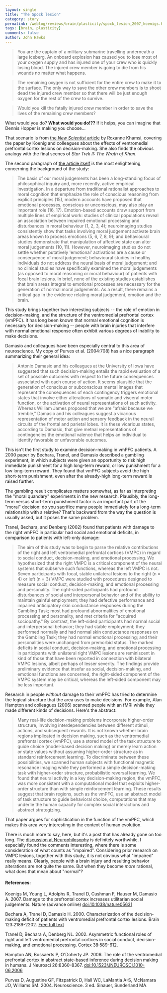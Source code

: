 ```yaml
---
layout: single 
title: "The Spock lesion" 
category: story
permalink: /weblog/reviews/brain/plasticity/spock_lesion_2007_koenigs.html
tags: [brain, plasticity] 
comments: false 
author: John Hawks 
---
```



<blockquote>You are the captain of a military submarine travelling underneath a large iceberg. An onboard explosion has caused you to lose most of your oxygen supply and has injured one of your crew who is quickly losing blood. The injured crew member is going to die from his wounds no matter what happens.</blockquote>

<blockquote>The remaining oxygen is not sufficient for the entire crew to make it to the surface. The only way to save the other crew members is to shoot dead the injured crew member so that there will be just enough oxygen for the rest of the crew to survive.</blockquote>

<blockquote>Would you kill the fatally injured crew member in order to save the lives of the remaining crew members?</blockquote>

<p>
What would you do? <b>What would you do!??</b> If it helps, you can imagine that Dennis Hopper is making you choose...
</p>

<!-- more -->

<p>
That scenario is from <a href="http://www.newscientist.com/article/dn11433-impaired-emotional-processing-affects-moral-judgements.html">the <i>New Scientist</i> article</a> by Roxanne Khamsi, covering the paper by Koenig and colleagues about the effects of ventromedial prefrontal cortex lesions on decision-making. She also finds the obvious analogy with the final scenes of <i>Star Trek II: The Wrath of Khan</i>. 
</p>

<p>
The second paragraph of <a href="http://dx.doi.org/10.1038/nature05631">the article itself</a> is the most enlightening, concerning the background of the study: 
</p>

<blockquote>The basis of our moral judgements has been a long-standing focus of philosophical inquiry and, more recently, active empirical investigation. In a departure from traditional rationalist approaches to moral cognition that emphasize the role of conscious reasoning from explicit principles (15), modern accounts have proposed that emotional processes, conscious or unconscious, may also play an important role (16, 17). Emotion-based accounts draw support from multiple lines of empirical work: studies of clinical populations reveal an association between impaired emotional processing and disturbances in moral behaviour (1, 2, 3, 4); neuroimaging studies consistently show that tasks involving moral judgement activate brain areas known to process emotions (5, 6, 7, 8, 9); and behavioural studies demonstrate that manipulation of affective state can alter moral judgements (10, 11). However, neuroimaging studies do not settle whether putatively 'emotional' activations are a cause or consequence of moral judgement; behavioural studies in healthy individuals do not address the neural basis of moral judgement; and no clinical studies have specifically examined the moral judgements (as opposed to moral reasoning or moral behaviour) of patients with focal brain lesions. In brief, none of the existing studies establishes that brain areas integral to emotional processes are necessary for the generation of normal moral judgements. As a result, there remains a critical gap in the evidence relating moral judgement, emotion and the brain.</blockquote>

<p>
This study brings together two interesting subjects -- the role of emotion in decision-making, and the structure of the ventromedial prefrontal cortex (vmPFC). It has long been known that normal emotional cognition is necessary for decision-making -- people with brain injuries that interfere with normal emotional response often exhibit various degrees of inability to make decisions. 
</p>

<p>
Damasio and colleagues have been especially central to this area of neuroscience. My copy of Purves et al. (2004:708) has a nice paragraph summarizing their general idea: 
</p>

<blockquote>Antonio Damasio and his colleagues at the University of Iowa have suggested that such decision-making entails the rapid evaluation of a set of possible outcomes with respect to the future consequences associated with each course of action. It seems plausible that the generation of conscious or subconscious mental images that represent the consequences of each contingency triggers emotional states that involve either alterations of somatic and visceral motor function, or the activation of neural representations of such activity. Whereas William James proposed that we are "afraid because we tremble," Damasio and his colleagues suggest a vicarious representation of motor action and sensory feedback in the neural circuits of the frontal and parietal lobes. It is these vicarious states, according to Damasio, that give metnal representations of contingencies the emotional valence that helps an individual to identify favorable or unfavorable outcomes.</blockquote>

<p>
This isn't the first study to examine decision-making in vmPFC patients. A 2000 paper by Bechara, Tranel, and Damasio described a gambling experiment, in which subjects were given an opportunity to risk high immediate punishment for a high long-term reward, or low punishment for a low long-term reward. They found that vmPFC subjects avoid the high short-term punishment, even after the already-high long-term reward is raised further. 
</p>

<p>
The gambling result complicates matters somewhat, as far as interpreting the "moral quandary" experiments in the new research. Plausibly, the long-term versus short-term punishment factor is an important part of the "moral" decision: do you sacrifice many people immediately for a long-term relationship with a relative? That's backward from the way the question is usually asked, but it poses the same problem. 
</p>

<p>
Tranel, Bechara, and Denberg (2002) found that patients with damage to the right vmPFC in particular had social and emotional deficits, in comparison to patients with left-only damage: 
</p>

<blockquote>The aim of this study was to begin to parse the relative contributions of the right and left ventromedial prefrontal cortices (VMPC) in regard to social conduct, decision-making, and emotional processing. We hypothesized that the right VMPC is a critical component of the neural systems that subserve such functions, whereas the left VMPC is not. Seven participants with focal, stable unilateral lesions to the right (n = 4) or left (n = 3) VMPC were studied with procedures designed to measure social conduct, decision-making, and emotional processing and personality. The right-sided participants had profound disturbances of social and interpersonal behavior and of the ability to maintain gainful employment; they had defective performance and impaired anticipatory skin conductance responses during the Gambling Task; most had profound abnormalities of emotional processing and personality, and met criteria for "acquired sociopathy." By contrast, the left-sided participants had normal social and interpersonal behavior; they had stable employment; they performed normally and had normal skin conductance responses on the Gambling Task; they had normal emotional processing; and their personalities were unchanged from premorbid status. The marked deficits in social conduct, decision-making, and emotional processing in participants with unilateral right VMPC lesions are reminiscent in kind of those that have been reported in connection with bilateral VMPC lesions, albeit perhaps of lesser severity. The findings provide preliminary evidence that insofar as social, decision-making, and emotional functions are concerned, the right-sided component of the VMPC system may be critical, whereas the left-sided component may be less important.</blockquote>

<p>
Research in people <i>without</i> damage to their vmPFC has tried to determine the logical structure that the area uses to make decisions. For example, Alan Hampton and colleagues (2006) scanned people with an fMRI while they made different kinds of decisions. Here's the abstract: 
</p>

<blockquote>Many real-life decision-making problems incorporate higher-order structure, involving interdependencies between different stimuli, actions, and subsequent rewards. It is not known whether brain regions implicated in decision making, such as the ventromedial prefrontal cortex (vmPFC), use a stored model of the task structure to guide choice (model-based decision making) or merely learn action or state values without assuming higher-order structure as in standard reinforcement learning. To discriminate between these possibilities, we scanned human subjects with functional magnetic resonance imaging while they performed a simple decision-making task with higher-order structure, probabilistic reversal learning. We found that neural activity in a key decision-making region, the vmPFC, was more consistent with a computational model that exploits higher-order structure than with simple reinforcement learning. These results suggest that brain regions, such as the vmPFC, use an abstract model of task structure to guide behavioral choice, computations that may underlie the human capacity for complex social interactions and abstract strategizing.</blockquote>

<p>
That paper argues for sophistication in the function of the vmPFC, which makes this area very interesting in the context of human evolution. 
</p>

<p>
There is much more to say, here, but it's a post that has already gone on too long. The <a href="http://neurophilosophy.wordpress.com/2007/03/22/a-neural-substrate-for-moral-decisions/">discussion at Neurophilosophy</a> is definitely worthwhile. I especially found the comments interesting, where there is some consideration of what counts as "impaired". Considering prior research on VMPC lesions, together with this study, it is not obvious what "impaired" really means. Clearly, people with a brain injury and resulting behavior alterations are not quite the same. But when they become <i>more</i> rational, what does that mean about "normal"? 
</p>

<h4>References:</h4>

<p class="cite">Koenigs M, Young L, Adolphs R, Tranel D, Cushman F, Hauser M, Damasio A. 2007. Damage to the prefrontal cortex increases utilitarian social judgements. Nature (advance online) <a href="http://dx.doi.org/10.1038/nature05631">doi:10.1038/nature05631</a></p>

<p class="cite">Bechara A, Tranel D, Damasio H. 2000. Characterization of the decision-making deficit of patients with ventromedial prefrontal cortex lesions. Brain 123:2189-2202. <a href="http://brain.oxfordjournals.org/cgi/content/full/123/11/2189">Free full text</a></p>

<p class="cite">Tranel D, Bechara A, Denberg NL. 2002. Asymmetric functional roles of right and left ventromedial prefrontal cortices in social conduct, decision-making, and emotional processing. Cortex 38:589-612. </p>

<p class="cite">Hampton AN, Bossaerts P, O'Doherty JP. 2006. The role of the ventromedial prefrontal cortex in abstract state-based inference during decision making in humans. J Neurosci 26:8360-8367. <a href="http://dx.doi.org/10.1523/JNEUROSCI.1010-06.2006">doi:10.1523/JNEUROSCI.1010-06.2006</a></p>

<p class="cite">Purves D, Augustine GF, Fitzpatrick D, Hall WC, LaMantia A-S, McNamara JO, Williams SM. 2004. Neuroscience. 3 ed. Sinauer, Sunderland MA. </p>


